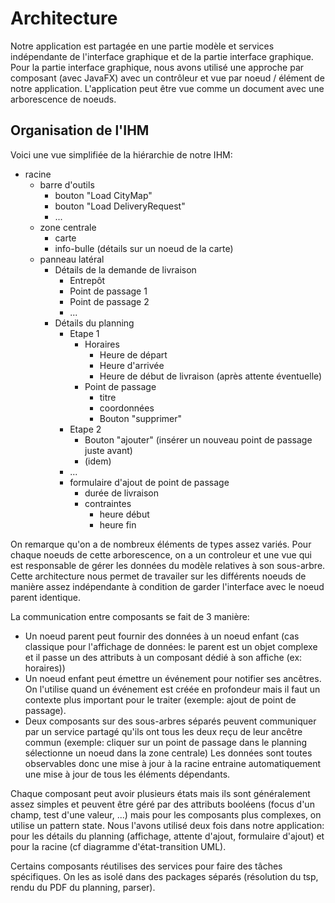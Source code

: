 # Architecture

Notre application est partagée en une partie modèle et services indépendante
de l'interface graphique et de la partie interface graphique.
Pour la partie interface graphique, nous avons utilisé une approche par
composant (avec JavaFX) avec un contrôleur et vue par noeud / élément de notre
application. L'application peut être vue comme un document avec une
arborescence de noeuds.

## Organisation de l'IHM

Voici une vue simplifiée de la hiérarchie de notre IHM:

- racine
  - barre d'outils
    - bouton "Load CityMap"
    - bouton "Load DeliveryRequest"
    - ...
  - zone centrale
    - carte
    - info-bulle (détails sur un noeud de la carte)
  - panneau latéral
    - Détails de la demande de livraison
      - Entrepôt
      - Point de passage 1  
      - Point de passage 2
      - ...
    - Détails du planning
      - Etape 1
        - Horaires
          - Heure de départ
          - Heure d'arrivée
          - Heure de début de livraison (après attente éventuelle)
        - Point de passage
          - titre
          - coordonnées
          - Bouton "supprimer"
      - Etape 2
        - Bouton "ajouter" (insérer un nouveau point de passage juste avant)
        - (idem)
      - ...
      - formulaire d'ajout de point de passage
        - durée de livraison
        - contraintes
          - heure début
          - heure fin
 
On remarque qu'on a de nombreux éléments de types assez variés.
Pour chaque noeuds de cette arborescence, on a un controleur et une vue qui
est responsable de gérer les données du modèle relatives à son sous-arbre.
Cette architecture nous permet de travailer sur les différents noeuds de
manière assez indépendante à condition de garder l'interface avec le noeud
parent identique.


La communication entre composants se fait de 3 manière:
- Un noeud parent peut fournir des données à un noeud enfant (cas classique
  pour l'affichage de données: le parent est un objet complexe et il passe un
  des attributs à un composant dédié à son affiche (ex: horaires))
- Un noeud enfant peut émettre un événement pour notifier ses ancêtres.
  On l'utilise quand un événement est créée en profondeur mais il faut un
  contexte plus important pour le traiter (exemple: ajout de point de passage).
- Deux composants sur des sous-arbres séparés peuvent communiquer par un
  service partagé qu'ils ont tous les deux reçu de leur ancêtre commun
  (exemple: cliquer sur un point de passage dans le planning sélectionne un
  noeud dans la zone centrale)
Les données sont toutes observables donc une mise à jour à la racine entraine
automatiquement une mise à jour de tous les éléments dépendants.

Chaque composant peut avoir plusieurs états mais ils sont généralement assez
simples et peuvent être géré par des attributs booléens (focus d'un champ,
test d'une valeur, ...) mais pour les composants plus complexes, on utilise
un pattern state. Nous l'avons utilisé deux fois dans notre application:
pour les détails du planning (affichage, attente d'ajout, formulaire d'ajout)
et pour la racine (cf diagramme d'état-transition UML).

Certains composants réutilises des services pour faire des tâches spécifiques.
On les as isolé dans des packages séparés (résolution du tsp, rendu du PDF du
planning, parser).


